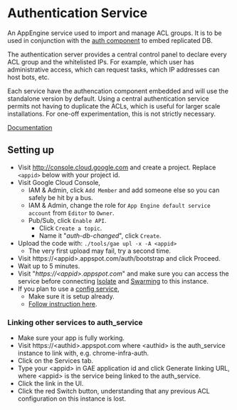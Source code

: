 # Authentication Service

An AppEngine service used to import and manage ACL groups. It is to be used in
conjunction with the [auth component](../components/components/auth) to embed
replicated DB.

The authentication server provides a central control panel to declare every ACL
group and the whitelisted IPs. For example, which user has administrative
access, which can request tasks, which IP addresses can host bots, etc.

Each service have the authencation component embedded and will use the
standalone version by default. Using a central authentication service permits
not having to duplicate the ACLs, which is useful for larger scale
installations. For one-off experimentation, this is not strictly necessary.

[Documentation](doc/)


## Setting up

*   Visit http://console.cloud.google.com and create a project. Replace
    `<appid>` below with your project id.
*   Visit Google Cloud Console,
    *   IAM & Admin, click `Add Member` and add someone else so you can safely
        be hit by a bus.
    *   IAM & Admin, change the role for `App Engine default service account`
        from `Editor` to `Owner`.
    *   Pub/Sub, click `Enable API`.
        *   Click `Create a topic`.
        *   Name it "_auth-db-changed_", click `Create`.
*   Upload the code with: `./tools/gae upl -x -A <appid>`
    *   The very first upload may fail, try a second time.
*   Visit https://\<appid\>.appspot.com/auth/bootstrap and click Proceed.
*   Wait up to 5 minutes.
*   Visit "_https://\<appid\>.appspot.com_" and make sure you can access the
    service before connecting [Isolate](../isolate) and [Swarming](../swarming)
    to this instance.
*   If you plan to use a [config service](../config_service),
    *   Make sure it is setup already.
    *   [Follow instruction
        here](../components/components/config/#linking-to-the-config-service).


### Linking other services to auth_service

*   Make sure your app is fully working.
*   Visit https://\<authid\>.appspot.com where \<authid\> is the auth_service
    instance to link with, e.g. chrome-infra-auth.
*   Click on the Services tab.
*   Type your \<appid\> in GAE application id and click Generate linking URL,
    where \<appid\> is the service being linked to the auth_service.
*   Click the link in the UI.
*   Click the red Switch button, understanding that any previous ACL
    configuration on this instance is lost.


